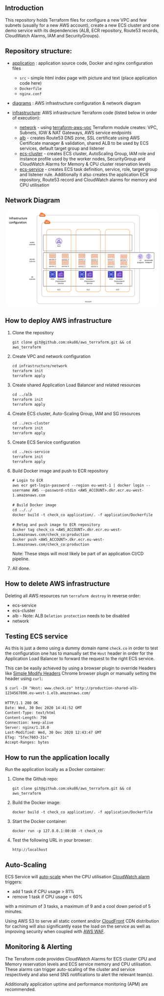 
## Introduction

This repository holds Terraform files for configure a new VPC and few subnets (usually for a new AWS account), create a new ECS cluster and one demo service with its dependencies (ALB, ECR repository, Route53 records, CloudWatch Alarms, IAM and SecurityGroups).


## Repository structure:

- [application](./application) : application source code, Docker and nginx configuration files
	- `src` - simple html index page with picture and text (place application code here)
	- `Dockerfile`
	- `nginx.conf`
- [diagrams](./diagrams) : AWS infrastructure configuration & network diagram

- [infrastructure](./infrastructure): AWS infrastructure Terraform code (listed below in order of execution):
	- [network](./infrastructure/network) - using [terraform-aws-vpc](https://github.com/terraform-aws-modules/terraform-aws-vpc) Terraform module creates: VPC, Subnets, IGW & NAT Gateways, AWS service endpoints
	- [alb](./infrastructure/alb) - creates Route53 DNS zone, SSL certificate using AWS Certificate manager & validation, shared ALB to be used by ECS services, default target group and listener
	- [ecs-cluster](./infrastructure/ecs-cluster) - creates ECS cluster, AutoScaling Group, IAM role and instance profile used by the worker nodes, SecurityGroup and CloudWatch Alarms for Memory & CPU cluster reservation levels
	- [ecs-service](./infrastructure/ecs-service) - creates ECS task definition, service, role, target group and listener rule. Additionally it also creates the application ECR repository, Route53 record and CloudWatch alarms for memory and CPU utilisation



## Network Diagram

![aws_infra_config](./diagrams/AWS_network_diagram.png)


## How to deploy AWS infrastructure

1. Clone the repository

	```
	git clone git@github.com:oku86/aws_terraform.git && cd aws_terraform
	```

2. Create VPC and network configuration

	```
	cd infrastructure/network
	terraform init
	terraform apply
	```

3. Create shared Application Load Balancer and related resources

	```
	cd ../alb
	terraform init
	terraform apply
	```

4. Create ECS cluster, Auto-Scaling Group, IAM and SG resources

	```
	cd ../ecs-cluster
	terraform init
	terraform apply
	```

5. Create ECS Service configuration

	```
	cd ../ecs-service
	terraform init
	terraform apply
	```

6. Build Docker image and push to ECR repository

	```
	# Login to ECR
	aws ecr get-login-password --region eu-west-1 | docker login --username AWS --password-stdin <AWS_ACCOUNT>.dkr.ecr.eu-west-1.amazonaws.com

	# Build Docker image
	cd ../../
	docker build -t check_co application/. -f application/Dockerfile

	# Retag and push image to ECR repository
	docker tag check_co <AWS_ACCOUNT>.dkr.ecr.eu-west-1.amazonaws.com/check_co:production
	docker push <AWS_ACCOUNT>.dkr.ecr.eu-west-1.amazonaws.com/check_co:production
	```

	Note: These steps will most likely be part of an application CI/CD pipeline.


7. All done.


## How to delete AWS infrastructure

Deleting all AWS resources run `terraform destroy` in reverse order:

- ecs-service
- ecs-cluster
- alb - Note: ALB `Deletion protection` needs to be disabled
- network


## Testing ECS service

As this is just a demo using a dummy domain name `check.co` in order to test the configuration one has to manually set the `Host` header in order for the Application Load Balancer to forward the request to the right ECS service.

This can be easily achieved by using a browser plugin to override Headers like [Simple Modify Headers](https://github.com/didierfred/SimpleModifyHeaders) Chrome browser plugin or manually setting the header using `curl`:

```
$ curl -IH "Host: www.check.co" http://production-shared-alb-1234567890.eu-west-1.elb.amazonaws.com/

HTTP/1.1 200 OK
Date: Wed, 30 Dec 2020 14:41:52 GMT
Content-Type: text/html
Content-Length: 796
Connection: keep-alive
Server: nginx/1.18.0
Last-Modified: Wed, 30 Dec 2020 12:43:47 GMT
ETag: "5fec7603-31c"
Accept-Ranges: bytes                                             
```

## How to run the application locally

Run the application locally as a Docker container:

1. Clone the Github repo:

	```
	git clone git@github.com:oku86/aws_terraform.git && cd aws_terraform
	```

2. Build the Docker image:

	```
	docker build -t check_co application/. -f application/Dockerfile
	```
3. Start the Docker container:

	```
	docker run -p 127.0.0.1:80:80 -t check_co  
	```

4. Test the following URL in your browser:

	```
	http://localhost
	```


## Auto-Scaling

ECS Service will [auto-scale](./infrastructure/ecs-service/service.tf#L92-L142) when the CPU utilisation [CloudWatch alarm](./infrastructure/ecs-service/cloudwatch.tf) triggers:

- add 1 task if CPU usage > 81%
- remove 1 task if CPU usage < 60%

with a minimum of 3 tasks, a maximum of 9 and a cool down period of 5 minutes.

Using AWS S3 to serve all static content and/or [CloudFront](https://aws.amazon.com/cloudfront/) CDN distribution for caching will also significantly ease the load on the service as well as improving security when coupled with [AWS WAF](https://aws.amazon.com/waf/).


## Monitoring & Alerting

The Terraform code provides CloudWatch Alarms for ECS cluster CPU and Memory reservation levels and ECS service memory and CPU utilisation. These alarms can trigger auto-scaling of the cluster and service respectively and also send SNS notifications to alert the relevant team(s).

Additionally application uptime and performance monitoring (APM) are recommended.  

